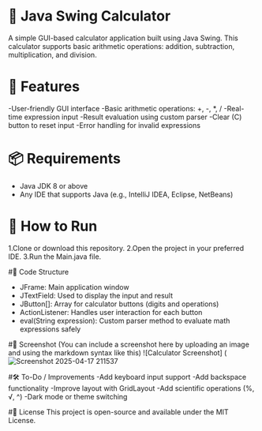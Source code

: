 # 🧮 Java Swing Calculator

A simple GUI-based calculator application built using Java Swing. This calculator supports basic arithmetic operations: addition, subtraction, multiplication, and division.

# 🚀 Features
-User-friendly GUI interface
-Basic arithmetic operations: +, -, *, /
-Real-time expression input
-Result evaluation using custom parser
-Clear (C) button to reset input
-Error handling for invalid expressions

# 📦 Requirements
- Java JDK 8 or above
- Any IDE that supports Java (e.g., IntelliJ IDEA, Eclipse, NetBeans)

# 📁 How to Run
1.Clone or download this repository.
2.Open the project in your preferred IDE.
3.Run the Main.java file.

#🧾 Code Structure
- JFrame: Main application window
- JTextField: Used to display the input and result
- JButton[]: Array for calculator buttons (digits and operations)
- ActionListener: Handles user interaction for each button
- eval(String expression): Custom parser method to evaluate math expressions safely

#🔧 Screenshot
(You can include a screenshot here by uploading an image and using the markdown syntax like this)
![Calculator Screenshot]
(![Screenshot 2025-04-17 211537](https://github.com/user-attachments/assets/34ad073f-94f9-4ba2-bf00-4dbffce3a9b7)


#🛠 To-Do / Improvements
-Add keyboard input support
-Add backspace functionality
-Improve layout with GridLayout
-Add scientific operations (%, √, ^)
-Dark mode or theme switching

#📄 License
This project is open-source and available under the MIT License.

